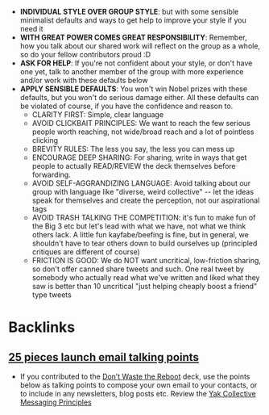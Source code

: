 - **INDIVIDUAL STYLE OVER GROUP STYLE**: but with some sensible minimalist defaults and ways to get help to improve your style if you need it
- **WITH GREAT POWER COMES GREAT RESPONSIBILITY**: Remember, how you talk about our shared work will reflect on the group as a whole, so do your fellow contributors proud :D
- **ASK FOR HELP**: If you're not confident about your style, or don't have one yet, talk to another member of the group with more experience and/or work with these defaults below
- **APPLY SENSIBLE DEFAULTS**: You won't win Nobel prizes with these defaults, but you won't do serious damage either. All these defaults can be violated of course, if you have the confidence and reason to.
    - CLARITY FIRST: Simple, clear language
    - AVOID CLICKBAIT PRINCIPLES: We want to reach the few serious people worth reaching, not wide/broad reach and a lot of pointless clicking
    - BREVITY RULES: The less you say, the less you can mess up
    - ENCOURAGE DEEP SHARING: For sharing, write in ways that get people to actually READ/REVIEW the deck themselves before forwarding.
    - AVOID SELF-AGGRANDIZING LANGUAGE: Avoid talking about our group with language like "diverse, weird collective" -- let the ideas speak for themselves and create the perception, not our aspirational tags
    - AVOID TRASH TALKING THE COMPETITION: it's fun to make fun of the Big 3 etc but let's lead with what we have, not what we think others lack. A little fun kayfabe/beefing is fine, but in general, we shouldn't have to tear others down to build ourselves up (principled critiques are different of course)
    - FRICTION IS GOOD: We do NOT want uncritical, low-friction sharing, so don't offer canned share tweets and such. One real tweet by somebody who actually read what we've written and liked what they saw is better than 10 uncritical "just helping cheaply boost a friend" type tweets

# Backlinks
## [25 pieces launch email talking points](<25 pieces launch email talking points.md>)
- If you contributed to the [Don’t Waste the Reboot](<Don’t Waste the Reboot.md>) deck, use the points below as talking points to compose your own email to your contacts, or to include in any newsletters, blog posts etc. Review the [Yak Collective Messaging Principles](<Yak Collective Messaging Principles.md>)

